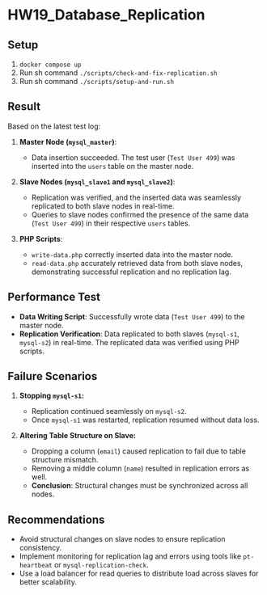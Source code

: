 # HW19_Database_Replication

## Setup

1. `docker compose up`
2. Run sh command `./scripts/check-and-fix-replication.sh`
3. Run sh command `./scripts/setup-and-run.sh`

## Result

Based on the latest test log:

1. **Master Node (`mysql_master`)**:
    - Data insertion succeeded. The test user (`Test User 499`) was inserted into the `users` table on the master node.

2. **Slave Nodes (`mysql_slave1` and `mysql_slave2`)**:
    - Replication was verified, and the inserted data was seamlessly replicated to both slave nodes in real-time.
    - Queries to slave nodes confirmed the presence of the same data (`Test User 499`) in their respective `users`
      tables.

3. **PHP Scripts**:
    - `write-data.php` correctly inserted data into the master node.
    - `read-data.php` accurately retrieved data from both slave nodes, demonstrating successful replication and no
      replication lag.

## Performance Test

- **Data Writing Script**: Successfully wrote data (`Test User 499`) to the master node.
- **Replication Verification**: Data replicated to both slaves (`mysql-s1`, `mysql-s2`) in real-time. The replicated
  data was verified using PHP scripts.

## Failure Scenarios

1. **Stopping `mysql-s1`:**
    - Replication continued seamlessly on `mysql-s2`.
    - Once `mysql-s1` was restarted, replication resumed without data loss.

2. **Altering Table Structure on Slave:**
    - Dropping a column (`email`) caused replication to fail due to table structure mismatch.
    - Removing a middle column (`name`) resulted in replication errors as well.
    - **Conclusion**: Structural changes must be synchronized across all nodes.

## Recommendations

- Avoid structural changes on slave nodes to ensure replication consistency.
- Implement monitoring for replication lag and errors using tools like `pt-heartbeat` or `mysql-replication-check`.
- Use a load balancer for read queries to distribute load across slaves for better scalability.
